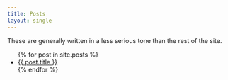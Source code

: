 ```yaml
---
title: Posts
layout: single
---
```


These are generally written in a less serious tone than the rest of the site.

<ul>
  {% for post in site.posts %}
    <li>
      <a href="{{ post.url | relative_url }}">{{ post.title }}</a>
    </li>
  {% endfor %}
</ul>